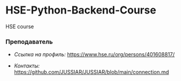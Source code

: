# HSE-Python-Backend-Course
HSE course

### Преподаватель

- *Ссылка на профиль:* https://www.hse.ru/org/persons/401608817/

- *Контакты:* https://github.com/JUSSIAR/JUSSIAR/blob/main/connection.md
